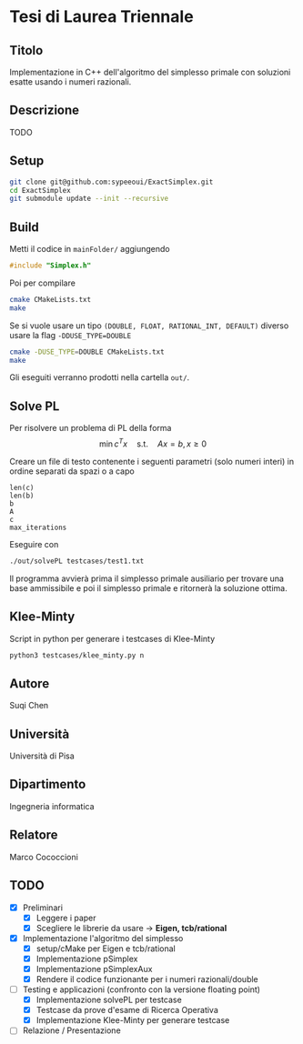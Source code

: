 # Tesi di Laurea Triennale

## Titolo

Implementazione in C++ dell'algoritmo del simplesso primale con soluzioni esatte usando i numeri razionali.

## Descrizione

TODO

## Setup

```bash
git clone git@github.com:sypeeoui/ExactSimplex.git
cd ExactSimplex
git submodule update --init --recursive
```

## Build

Metti il codice in `mainFolder/`
aggiungendo
```c++
#include "Simplex.h"
```

Poi per compilare
```bash
cmake CMakeLists.txt
make
```

Se si vuole usare un tipo `(DOUBLE, FLOAT, RATIONAL_INT, DEFAULT)` diverso usare la flag `-DDUSE_TYPE=DOUBLE`
```bash
cmake -DUSE_TYPE=DOUBLE CMakeLists.txt
make
```
Gli eseguiti verranno prodotti nella cartella `out/`.

## Solve PL

Per risolvere un problema di PL della forma
$$ \min c^T x \quad \text{s.t.} \quad Ax = b, x \geq 0 $$

Creare un file di testo contenente i seguenti parametri (solo numeri interi) in ordine separati da spazi o a capo
```
len(c)
len(b)
b
A
c
max_iterations
```

Eseguire con 
```bash
./out/solvePL testcases/test1.txt
```
Il programma avvierà prima il simplesso primale ausiliario per trovare una base ammissibile e poi il simplesso primale e ritornerà la soluzione ottima.

## Klee-Minty

Script in python per generare i testcases di Klee-Minty
```bash
python3 testcases/klee_minty.py n
```
## Autore

Suqi Chen

## Università

Università di Pisa

## Dipartimento

Ingegneria informatica

## Relatore

Marco Cococcioni

## TODO

- [X] Preliminari
  - [X] Leggere i paper
  - [X] Scegliere le librerie da usare -> **Eigen, tcb/rational**
- [X] Implementazione l'algoritmo del simplesso
  - [X] setup/cMake per Eigen e tcb/rational
  - [X] Implementazione pSimplex
  - [X] Implementazione pSimplexAux
  - [X] Rendere il codice funzionante per i numeri razionali/double
- [ ] Testing e applicazioni (confronto con la versione floating point)
  - [X] Implementazione solvePL per testcase
  - [X] Testcase da prove d'esame di Ricerca Operativa
  - [X] Implementazione Klee-Minty per generare testcase
- [ ] Relazione / Presentazione
